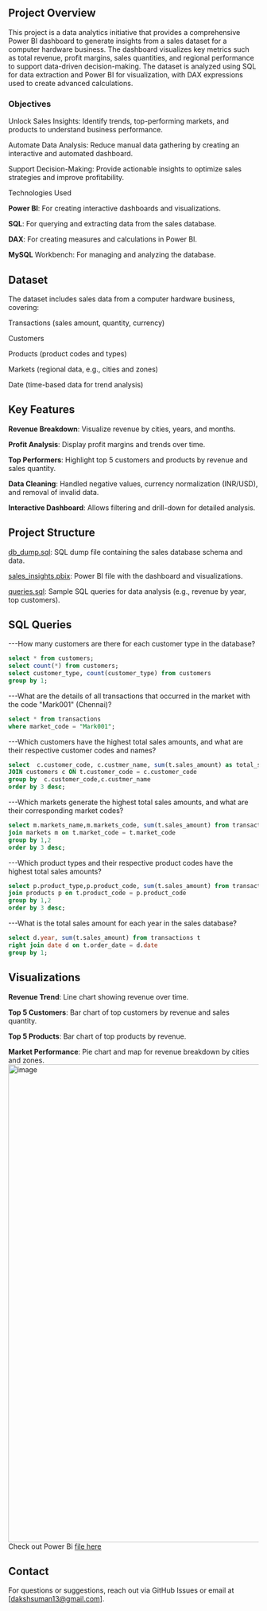 ## Project Overview

This project is a data analytics initiative that provides a comprehensive Power BI dashboard to generate insights from a sales dataset for a computer hardware business. The dashboard visualizes key metrics such as total revenue, profit margins, sales quantities, and regional performance to support data-driven decision-making. The dataset is analyzed using SQL for data extraction and Power BI for visualization, with DAX expressions used to create advanced calculations.

### Objectives





Unlock Sales Insights: Identify trends, top-performing markets, and products to understand business performance.



Automate Data Analysis: Reduce manual data gathering by creating an interactive and automated dashboard.



Support Decision-Making: Provide actionable insights to optimize sales strategies and improve profitability.

Technologies Used





**Power BI**: For creating interactive dashboards and visualizations.



**SQL**: For querying and extracting data from the sales database.



**DAX**: For creating measures and calculations in Power BI.



**MySQL** Workbench: For managing and analyzing the database.

## Dataset

The dataset includes sales data from a computer hardware business, covering:





Transactions (sales amount, quantity, currency)



Customers



Products (product codes and types)



Markets (regional data, e.g., cities and zones)



Date (time-based data for trend analysis)

## Key Features





**Revenue Breakdown**: Visualize revenue by cities, years, and months.



**Profit Analysis**: Display profit margins and trends over time.



**Top Performers**: Highlight top 5 customers and products by revenue and sales quantity.



**Data Cleaning**: Handled negative values, currency normalization (INR/USD), and removal of invalid data.



**Interactive Dashboard**: Allows filtering and drill-down for detailed analysis.


## Project Structure





[db_dump.sql](https://github.com/dakshsuman/Sales-insight-/blob/main/db_dump_version_2.sql): SQL dump file containing the sales database schema and data.



[sales_insights.pbix](https://github.com/dakshsuman/Sales-insight-/blob/main/sales_dashboard.pbix): Power BI file with the dashboard and visualizations.



[queries.sql](https://github.com/dakshsuman/Sales-insight-/blob/main/sales_sql_query.sql): Sample SQL queries for data analysis (e.g., revenue by year, top customers).


## SQL Queries 

---How many customers are there for each customer type in the database?
```sql
select * from customers;
select count(*) from customers;
select customer_type, count(customer_type) from customers
group by 1;
```
---What are the details of all transactions that occurred in the market with the code "Mark001" (Chennai)?
```sql
select * from transactions
where market_code = "Mark001";
```
---Which customers have the highest total sales amounts, and what are their respective customer codes and names?
```sql
select  c.customer_code, c.custmer_name, sum(t.sales_amount) as total_sales from transactions t
JOIN customers c ON t.customer_code = c.customer_code
group by  c.customer_code,c.custmer_name
order by 3 desc;
```
---Which markets generate the highest total sales amounts, and what are their corresponding market codes?
```sql
select m.markets_name,m.markets_code, sum(t.sales_amount) from transactions t
join markets m on t.market_code = t.market_code
group by 1,2
order by 3 desc;
```
---Which product types and their respective product codes have the highest total sales amounts?
```sql
select p.product_type,p.product_code, sum(t.sales_amount) from transactions t
join products p on t.product_code = p.product_code
group by 1,2
order by 3 desc;
```
---What is the total sales amount for each year in the sales database?
```sql
select d.year, sum(t.sales_amount) from transactions t
right join date d on t.order_date = d.date
group by 1;
```


## Visualizations





**Revenue Trend**: Line chart showing revenue over time.



**Top 5 Customers**: Bar chart of top customers by revenue and sales quantity.



**Top 5 Products**: Bar chart of top products by revenue.



**Market Performance**: Pie chart and map for revenue breakdown by cities and zones.
<img width="1659" height="959" alt="image" src="https://github.com/user-attachments/assets/60b7cd81-3720-403c-8b24-5833bf62d933" />
Check out Power Bi [file here](https://github.com/dakshsuman/Sales-insight-/blob/main/sales_dashboard.pbix)

## Contact
For questions or suggestions, reach out via GitHub Issues or email at [dakshsuman13@gmail.com].

